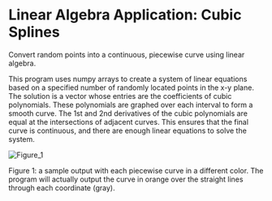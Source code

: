 # Linear Algebra Application: Cubic Splines
Convert random points into a continuous, piecewise curve using linear algebra.

This program uses numpy arrays to create a system of linear equations based on a specified number of randomly located points in the x-y plane. The solution is a vector whose entries are the coefficients of cubic polynomials. These polynomials are graphed over each interval to form a smooth curve. The 1st and 2nd derivatives of the cubic polynomials are equal at the intersections of adjacent curves. This ensures that the final curve is continuous, and there are enough linear equations to solve the system.


![Figure_1](https://github.com/picoHacking/Linear-Algebra/assets/50973789/f1698777-c712-4489-9d09-f1a30f748b38)

Figure 1: a sample output with each piecewise curve in a different color. The program will actually output the curve in orange over the straight lines through each coordinate (gray).
